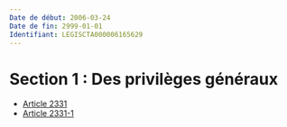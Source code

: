 ```yaml
---
Date de début: 2006-03-24
Date de fin: 2999-01-01
Identifiant: LEGISCTA000006165629
---
```


<h1>Section 1 : Des privilèges généraux</h1>

- [Article 2331](article_2331.md)
- [Article 2331-1](article_2331-1.md)
